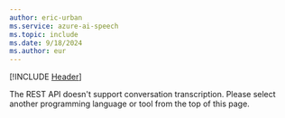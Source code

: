 ```yaml
---
author: eric-urban
ms.service: azure-ai-speech
ms.topic: include
ms.date: 9/18/2024
ms.author: eur
---
```


[!INCLUDE [Header](../../common/rest.md)]

The REST API doesn't support conversation transcription. Please select another programming language or tool from the top of this page. 
